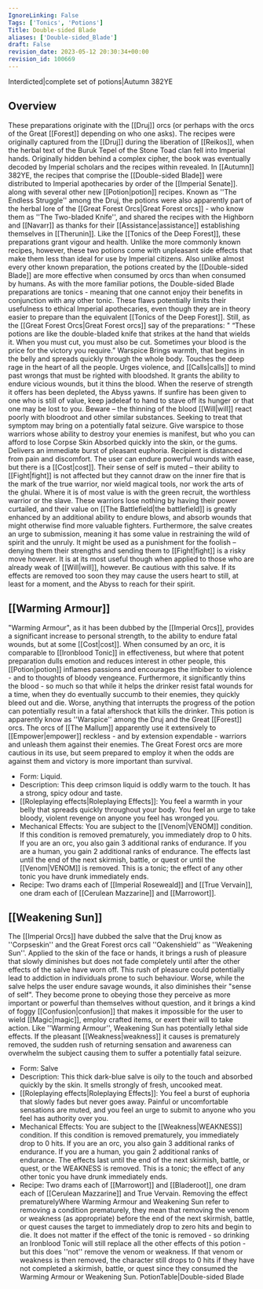 ```yaml
---
IgnoreLinking: False
Tags: ['Tonics', 'Potions']
Title: Double-sided Blade
aliases: ['Double-sided_Blade']
draft: False
revision_date: 2023-05-12 20:30:34+00:00
revision_id: 100669
---
```


Interdicted|complete set of potions|Autumn 382YE
## Overview
These preparations originate with the [[Druj]] orcs (or perhaps with the orcs of the Great [[Forest]] depending on who one asks). The recipes were originally captured from the [[Druj]] during the liberation of [[Reikos]], when the herbal text of the Buruk Tepel of the Stone Toad clan fell into Imperial hands. Originally hidden behind a complex cipher, the book was eventually decoded by Imperial scholars and the recipes within revealed.
In [[Autumn]] 382YE, the recipes that comprise the [[Double-sided Blade]] were distributed to Imperial apothecaries by order of the [[Imperial Senate]]. along with several other new [[Potion|potion]] recipes. Known as ''The Endless Struggle'' among the Druj, the potions were also apparently part of the herbal lore of the [[Great Forest Orcs|Great Forest orcs]] - who know them as ''The Two-bladed Knife'', and shared the recipes with the Highborn and [[Navarr]] as thanks for their [[Assistance|assistance]] establishing themselves in [[Therunin]]. 
Like the [[Tonics of the Deep Forest]], these preparations grant vigour and health. Unlike the more commonly known recipes, however, these two potions come with unpleasant side effects that make them less than ideal for use by Imperial citizens. Also unlike almost every other known preparation, the potions created by the [[Double-sided Blade]] are more effective when consumed by orcs than when consumed by humans. As with the more familiar potions, the Double-sided Blade preparations are tonics - meaning that one cannot enjoy their benefits in conjunction with any other tonic. 
These flaws potentially limits their usefulness to ethical Imperial apothecaries, even though they are in theory easier to prepare than the equivalent [[Tonics of the Deep Forest]]. Still, as the [[Great Forest Orcs|Great Forest orcs]] say of the preparations: " “These potions are like the double-bladed knife that strikes at the hand that wields it. When you must cut, you must also be cut. Sometimes your blood is the price for the victory you require.”
Warspice
Brings warmth, that begins in the belly and spreads quickly through the whole body. Touches the deep rage in the heart of all the people. Urges violence, and [[Calls|calls]] to mind past wrongs that must be righted with bloodshed.
It grants the ability to endure vicious wounds, but it thins the blood. When the reserve of strength it offers has been depleted, the Abyss yawns. If sunfire has been given to one who is still of value, keep jadeleaf to hand to stave off its hunger or that one may be lost to you. 
Beware – the thinning of the blood [[Will|will]] react poorly with bloodroot and other similar substances. Seeking to treat that symptom may bring on a potentially fatal seizure. 
Give warspice to those warriors whose ability to destroy your enemies is manifest, but who you can afford to lose
Corpse Skin
Absorbed quickly into the skin, or the gums. Delivers an immediate burst of pleasant euphoria. Recipient is distanced from pain and discomfort.
The user can endure powerful wounds with ease, but there is a [[Cost|cost]]. Their sense of self is muted – their ability to [[Fight|fight]] is not affected but they cannot draw on the inner fire that is the mark of the true warrior, nor wield magical tools, nor work the arts of the ghulai.
Where it is of most value is with the green recruit, the worthless warrior or the slave. These warriors lose nothing by having their power curtailed, and their value on [[The Battlefield|the battlefield]] is greatly enhanced by an additional ability to endure blows, and absorb wounds that might otherwise find more valuable fighters.
Furthermore, the salve creates an urge to submission, meaning it has some value in restraining the wild of spirit and the unruly. It might be used as a punishment for the foolish – denying them their strengths and sending them to [[Fight|fight]] is a risky move however. It is at its most useful though when applied to those who are already weak of [[Will|will]], however. 
Be cautious with this salve. If its effects are removed too soon they may cause the users heart to still, at least for a moment, and the Abyss to reach for their spirit.
## [[Warming Armour]]
"Warming Armour", as it has been dubbed by the [[Imperial Orcs]], provides a significant increase to personal strength, to the ability to endure fatal wounds, but at some [[Cost|cost]]. When consumed by an orc, it is comparable to [[Ironblood Tonic]] in effectiveness, but where that potent preparation dulls emotion and reduces interest in other people, this [[Potion|potion]] inflames passions and encourages the imbiber to violence - and to thoughts of bloody vengeance. 
Furthermore, it significantly thins the blood - so much so that while it helps the drinker resist fatal wounds for a time, when they do eventually succumb to their enemies, they quickly bleed out and die. Worse, anything that interrupts the progress of the potion can potentially result in a fatal aftershock that kills the drinker.
This potion is apparently know as ''Warspice'' among the Druj and the Great [[Forest]] orcs. The orcs of [[The Mallum]] apparently use it extensively to [[Empower|empower]] reckless - and by extension expendable - warriors and unleash them against their enemies. The Great Forest orcs are more cautious in its use, but seem prepared to employ it when the odds are against them and victory is more important than survival.
* Form: Liquid.
* Description: This deep crimson liquid is oddly warm to the touch. It has a strong, spicy odour and taste.
* [[Roleplaying effects|Roleplaying Effects]]: You feel a warmth in your belly that spreads quickly throughout your body. You feel an urge to take bloody, violent revenge on anyone you feel has wronged you.
* Mechanical Effects: You are subject to the [[Venom|VENOM]] condition. If this condition is removed prematurely, you immediately drop to 0 hits. If you are an orc, you also gain 3 additional ranks of endurance. If you are a human, you gain 2 additional ranks of endurance. The effects last until the end of the next skirmish, battle, or quest or until the [[Venom|VENOM]] is removed. This is a tonic; the effect of any other tonic you have drunk immediately ends.
* Recipe: Two drams each of [[Imperial Roseweald]] and [[True Vervain]], one dram each of [[Cerulean Mazzarine]] and [[Marrowort]].
## [[Weakening Sun]]
The [[Imperial Orcs]] have dubbed the salve that the Druj know as ''Corpseskin'' and the Great Forest orcs call ''Oakenshield'' as ''Weakening Sun''. Applied to the skin of the face or hands, it brings a rush of pleasure that slowly diminishes but does not fade completely until after the other effects of the salve have worn off. This rush of pleasure could potentially lead to addiction in individuals prone to such behaviour. Worse, while the salve helps the user endure savage wounds, it also diminishes their "sense of self". They become prone to obeying those they perceive as more important or powerful than themselves without question, and it brings a kind of foggy [[Confusion|confusion]] that makes it impossible for the user to wield [[Magic|magic]], employ crafted items, or exert their will to take action.
Like ''Warming Armour'', Weakening Sun has potentially lethal side effects. If the pleasant [[Weakness|weakness]] it causes is prematurely removed, the sudden rush of returning sensation and awareness can overwhelm the subject causing them to suffer a potentially fatal seizure.
* Form: Salve
* Description: This thick dark-blue salve is oily to the touch and absorbed quickly by the skin. It smells strongly of fresh, uncooked meat.
* [[Roleplaying effects|Roleplaying Effects]]: You feel a burst of euphoria that slowly fades but never goes away. Painful or uncomfortable sensations are muted, and you feel an urge to submit to anyone who you feel has authority over you. 
* Mechanical Effects: You are subject to the [[Weakness|WEAKNESS]] condition. If this condition is removed prematurely, you immediately drop to 0 hits. If you are an orc, you also gain 3 additional ranks of endurance. If you are a human, you gain 2 additional ranks of endurance. The effects last until the end of the next skirmish, battle, or quest, or the WEAKNESS is removed. This is a tonic; the effect of any other tonic you have drunk immediately ends.
* Recipe: Two drams each of [[Marrowort]] and [[Bladeroot]], one dram each of [[Cerulean Mazzarine]] and True Vervain.
Removing the effect prematurelyWhere Warming Armour and Weakening Sun refer to removing a condition prematurely, they mean that removing the venom or weakness (as appropriate) before the end of the next skirmish, battle, or quest causes the target to immediately drop to zero hits and begin to die. It does not matter if the effect of the tonic is removed - so drinking an Ironblood Tonic will still replace all the other effects of this potion - but this does ''not'' remove the venom or weakness. If that venom or weakness is then removed, the character still drops to 0 hits if they have not completed a skirmish, battle, or quest since they consumed the Warming Armour or Weakening Sun.
PotionTable|Double-sided Blade
